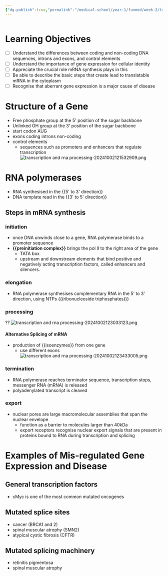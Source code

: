 ```yaml
---
{"dg-publish":true,"permalink":"/medical-school/year-1/funmed/week-2/transcription-and-rna-processing/","tags":["funmed"]}
---
```


```table-of-contents
```
# Learning Objectives
- [ ] Understand the differences between coding and non-coding DNA sequences, introns and exons, and control elements
- [ ] Understand the importance of gene expression for cellular identity
- [ ] Appreciate the crucial role mRNA synthesis plays in this
- [ ] Be able to describe the basic steps that create lead to translatable mRNA in the cytoplasm
- [ ] Recognise that aberrant gene expression is a major cause of disease

# Structure of a Gene
- Free phosphate group at the 5' position of the sugar backbone
- Unlinked OH group at the 3' position of the sugar backbone
- start codon AUG
- exons coding introns non-coding
- control elements
	- sequences such as promoters and enhancers that regulate transcription
![transcription and rna processing-20241002121532909.png](/img/user/Medical%20School/Year%201/funmed/week%202/attachments/transcription%20and%20rna%20processing-20241002121532909.png)

# RNA polymerases
- RNA synthesised in the {{5' to 3' direction}}
- DNA template read in the {{3' to 5' direction}}

## Steps in mRNA synthesis
### initiation
- once DNA unwinds close to a gene, RNA polymerase binds to a promoter sequence
- **{{preinitiation complex}}** brings the pol II to the right area of the gene
	- TATA box
	- upstream and downstream elements that bind positive and negatively acting transcription factors, called enhancers and silencers.
### elongation
- RNA polymerase synthesises complementary RNA in the 5’ to 3’ direction, using NTPs {{(ribonucleoside triphosphates)}}

### processing
??
![transcription and rna processing-20241002123033123.png](/img/user/Medical%20School/Year%201/funmed/week%202/attachments/transcription%20and%20rna%20processing-20241002123033123.png)

#### Alternative Splicing of mRNA
- production of {{isoenzymes}} from one gene
	- use different exons
	![transcription and rna processing-20241002123433005.png](/img/user/Medical%20School/Year%201/funmed/week%202/attachments/transcription%20and%20rna%20processing-20241002123433005.png)

### termination
- RNA polymerase reaches terminator sequence, transcription stops, messenger RNA (mRNA) is released
- polyadenylated transcript is cleaved
### export
- nuclear pores are large macromolecular assemblies that span the nuclear envelope
	- function as a barrier to molecules larger than 40kDa
	- export receptors recognise nuclear export signals that are present in proteins bound to RNA during transcription and splicing

# Examples of Mis-regulated Gene Expression and Disease
## General transcription factors
- cMyc is one of the most common mutated oncogenes
## Mutated splice sites
- cancer (BRCA1 and 2)
- spinal muscular atrophy (SMN2)
- atypical cystic fibrosis (CFTR)
## Mutated splicing machinery
- retinitis pigmentosa
- spinal muscular atrophy